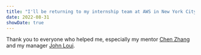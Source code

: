 ```yaml
---
title: "I'll be returning to my internship team at AWS in New York City."
date: 2022-08-31
showDate: true
---
```


Thank you to everyone who helped me, especially my mentor [Chen Zhang](https://www.linkedin.com/in/chen-zhang-720b90194/) and my manager [John Loui](https://www.linkedin.com/in/johnloui/).